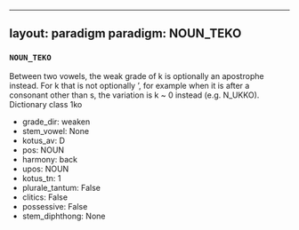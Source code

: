 
---
layout: paradigm
paradigm: NOUN_TEKO
---
### ` NOUN_TEKO `

Between two vowels, the weak grade of k is optionally an apostrophe instead. For k that is not optionally ’, for example when it is after a consonant other than s, the variation is k ~ 0 instead (e.g. N_UKKO). Dictionary class 1ko
* grade_dir: weaken
* stem_vowel: None
* kotus_av: D
* pos: NOUN
* harmony: back
* upos: NOUN
* kotus_tn: 1
* plurale_tantum: False
* clitics: False
* possessive: False
* stem_diphthong: None
